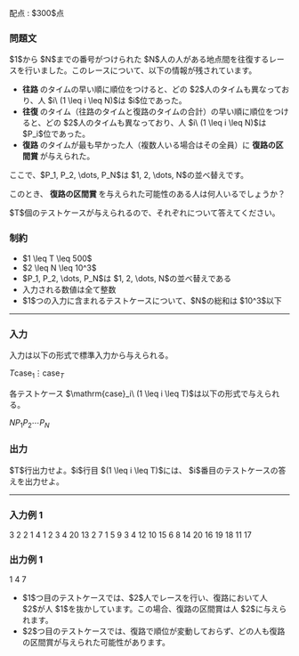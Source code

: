
<div>

<span>

<span>

<p>
配点 : $300$点
</p>

<div>

<section>

### **問題文**

<p>
$1$から $N$までの番号がつけられた $N$人の人がある地点間を往復するレースを行いました。このレースについて、以下の情報が残されています。
</p>

<ul>

<li>

<strong>
往路
</strong>
のタイムの早い順に順位をつけると、どの $2$人のタイムも異なっており、人 $i\ (1 \leq i \leq N)$は $i$位であった。
</li>

<li>

<strong>
往復
</strong>
のタイム（往路のタイムと復路のタイムの合計）の早い順に順位をつけると、どの $2$人のタイムも異なっており、人 $i\ (1 \leq i \leq N)$は $P_i$位であった。
</li>

<li>

<strong>
復路
</strong>
のタイムが最も早かった人（複数人いる場合はその全員）に
<strong>
復路の区間賞
</strong>
が与えられた。
</li>

</ul>

<p>
ここで、$P_1, P_2, \dots, P_N$は $1, 2, \dots, N$の並べ替えです。
</p>

<p>
このとき、
<strong>
復路の区間賞
</strong>
を与えられた可能性のある人は何人いるでしょうか？
</p>

<p>
$T$個のテストケースが与えられるので、それぞれについて答えてください。
</p>

</section>

</div>

<div>

<section>

### **制約**

<ul>

<li>
$1 \leq T \leq 500$
</li>

<li>
$2 \leq N \leq 10^3$
</li>

<li>
$P_1, P_2, \dots, P_N$は $1, 2, \dots, N$の並べ替えである
</li>

<li>
入力される数値は全て整数
</li>

<li>
$1$つの入力に含まれるテストケースについて、$N$の総和は $10^3$以下
</li>

</ul>

</section>

</div>

---

<div>

<div>

<section>

### **入力**

<p>
入力は以下の形式で標準入力から与えられる。
</p>

<div>

$T$$\mathrm{case}_1$$\vdots$$\mathrm{case}_T$
</div>

<p>
各テストケース $\mathrm{case}_i\ (1 \leq i \leq T)$は以下の形式で与えられる。
</p>

<div>

$N$$P_1$$P_2$$\cdots$$P_N$
</div>

</section>

</div>

<div>

<section>

### **出力**

<p>
$T$行出力せよ。$i$行目 $(1 \leq i \leq T)$には、 $i$番目のテストケースの答えを出力せよ。
</p>

</section>

</div>

</div>

---

<div>

<section>

### **入力例 1**

<div>

3
2
2 1
4
1 2 3 4
20
13 2 7 1 5 9 3 4 12 10 15 6 8 14 20 16 19 18 11 17

</div>

</section>

</div>

<div>

<section>

### **出力例 1**

<div>

1
4
7

</div>

<ul>

<li>
$1$つ目のテストケースでは、$2$人でレースを行い、復路において人 $2$が人 $1$を抜かしています。この場合、復路の区間賞は人 $2$に与えられます。
</li>

<li>
$2$つ目のテストケースでは、復路で順位が変動しておらず、どの人も復路の区間賞が与えられた可能性があります。
</li>

</ul>

</section>

</div>

</span>

</span>

</div>
